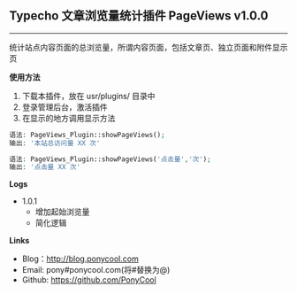 ## Typecho 文章浏览量统计插件 PageViews v1.0.0
---
统计站点内容页面的总浏览量，所谓内容页面，包括文章页、独立页面和附件显示页

**使用方法**

1. 下载本插件，放在 usr/plugins/ 目录中
2. 登录管理后台，激活插件
3. 在显示的地方调用显示方法
```php
语法: PageViews_Plugin::showPageViews();
输出: '本站总访问量 XX 次'

语法: PageViews_Plugin::showPageViews('点击量','次');
输出: '点击量 XX 次'
```
**Logs**

- 1.0.1
  - 增加起始浏览量
  - 简化逻辑
   
**Links**

- Blog：http://blog.ponycool.com 
- Email: pony#ponycool.com(将#替换为@)
- Github: https://github.com/PonyCool
